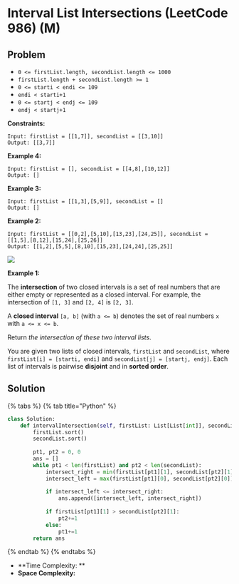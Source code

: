 # Interval List Intersections (LeetCode 986) (M)

## Problem

* `0 <= firstList.length, secondList.length <= 1000`
* `firstList.length + secondList.length >= 1`
* `0 <= starti < endi <= 109`
* `endi < starti+1`
* `0 <= startj < endj <= 109`
* `endj < startj+1`

**Constraints:**

```
Input: firstList = [[1,7]], secondList = [[3,10]]
Output: [[3,7]]
```

**Example 4:**

```
Input: firstList = [], secondList = [[4,8],[10,12]]
Output: []
```

**Example 3:**

```
Input: firstList = [[1,3],[5,9]], secondList = []
Output: []
```

**Example 2:**

```
Input: firstList = [[0,2],[5,10],[13,23],[24,25]], secondList = [[1,5],[8,12],[15,24],[25,26]]
Output: [[1,2],[5,5],[8,10],[15,23],[24,24],[25,25]]
```

![](https://assets.leetcode.com/uploads/2019/01/30/interval1.png)

**Example 1:**

&#x20;

The **intersection** of two closed intervals is a set of real numbers that are either empty or represented as a closed interval. For example, the intersection of `[1, 3]` and `[2, 4]` is `[2, 3]`.

A **closed interval** `[a, b]` (with `a <= b`) denotes the set of real numbers `x` with `a <= x <= b`.

Return _the intersection of these two interval lists_.

You are given two lists of closed intervals, `firstList` and `secondList`, where `firstList[i] = [starti, endi]` and `secondList[j] = [startj, endj]`. Each list of intervals is pairwise **disjoint** and in **sorted order**.

&#x20;

## Solution

{% tabs %}
{% tab title="Python" %}
```python
class Solution:
    def intervalIntersection(self, firstList: List[List[int]], secondList: List[List[int]]) -> List[List[int]]:
        firstList.sort()
        secondList.sort()
        
        pt1, pt2 = 0, 0
        ans = []
        while pt1 < len(firstList) and pt2 < len(secondList):
            intersect_right = min(firstList[pt1][1], secondList[pt2][1])
            intersect_left = max(firstList[pt1][0], secondList[pt2][0])
            
            if intersect_left <= intersect_right:
                ans.append([intersect_left, intersect_right])
            
            if firstList[pt1][1] > secondList[pt2][1]:
                pt2+=1
            else:
                pt1+=1
        return ans
```
{% endtab %}
{% endtabs %}

* **Time Complexity: **
* **Space Complexity:**
